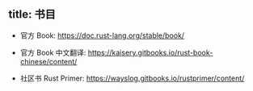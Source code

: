 title: 书目
---

* 官方 Book: https://doc.rust-lang.org/stable/book/

* 官方 Book 中文翻译: https://kaisery.gitbooks.io/rust-book-chinese/content/

* 社区书 Rust Primer: https://wayslog.gitbooks.io/rustprimer/content/
